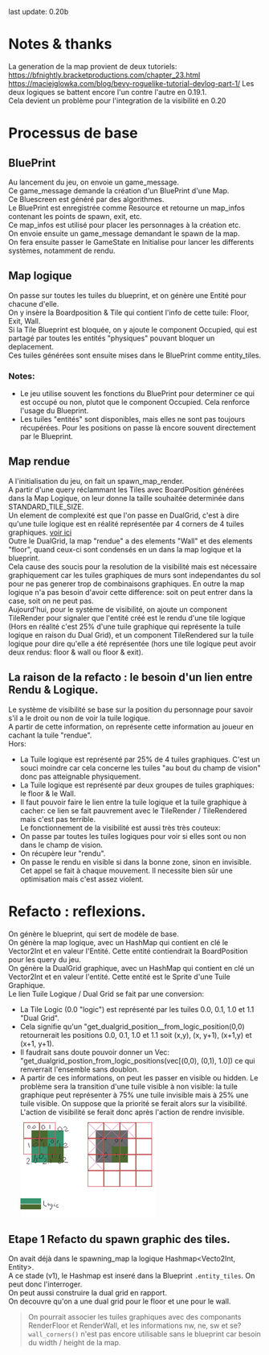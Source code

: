 last update: 0.20b

# Notes & thanks
La generation de la map provient de deux tutoriels:  
https://bfnightly.bracketproductions.com/chapter_23.html
https://maciejglowka.com/blog/bevy-roguelike-tutorial-devlog-part-1/
Les deux logiques se battent encore l'un contre l'autre en 0.19.1.  
Cela devient un problème pour l'integration de la visibilité en 0.20  

# Processus de base
## BluePrint
Au lancement du jeu, on envoie un game_message.  
Ce game_message demande la création d'un BluePrint d'une Map.  
Ce Bluescreen est généré par des algorithmes.  
Le BluePrint est enregistrée comme Resource et retourne un map_infos contenant les points de spawn, exit, etc.  
Ce map_infos est utilisé pour placer les personnages à la création etc.  
On envoie ensuite un game_message demandant le spawn de la map.  
On fera ensuite passer le GameState en Initialise pour lancer les differents systèmes, notamment de rendu.
## Map logique
On passe sur toutes les tuiles du blueprint, et on génère une Entité pour chacune d'elle.  
On y insère la Boardposition & Tile qui contient l'info de cette tuile: Floor, Exit, Wall.  
Si la Tile Blueprint est bloquée, on y ajoute le component Occupied, qui est partagé par toutes les entités "physiques" pouvant bloquer un deplacement.  
Ces tuiles générées sont ensuite mises dans le BluePrint comme entity_tiles.  
### Notes:
- Le jeu utilise souvent les fonctions du BluePrint pour determiner ce qui est occupé ou non, plutot que le component Occupied. Cela renforce l'usage du Blueprint.  
- Les tuiles "entités" sont disponibles, mais elles ne sont pas toujours récupérées. Pour les positions on passe là encore souvent directement par le Blueprint.  
## Map rendue
A l'initialisation du jeu, on fait un spawn_map_render.  
A partir d'une query réclammant les Tiles avec BoardPosition générées dans la Map Logique, on leur donne la taille souhaitée determinée dans STANDARD_TILE_SIZE.  
Un element de complexité est que l'on passe en DualGrid, c'est à dire qu'une tuile logique est en réalité représentée par 4 corners de 4 tuiles graphiques. [voir ici](tiles.md)  
Outre le DualGrid, la map "rendue" a des elements "Wall" et des elements "floor", quand ceux-ci sont condensés en un dans la map logique et la blueprint.  
Cela cause des soucis pour la resolution de la visibilité mais est nécessaire graphiquement car les tuiles graphiques de murs sont independantes du sol pour ne pas generer trop de combinaisons graphiques. En outre la map logique n'a pas besoin d'avoir cette difference: soit on peut entrer dans la case, soit on ne peut pas.  
Aujourd'hui, pour le système de visibilité, on ajoute un component TileRender pour signaler que l'entité créé est le rendu d'une tile logique (Hors en réalité c'est 25% d'une tuile graphique qui représente la tuile logique en raison du Dual Grid), et un component TileRendered sur la tuile logique pour dire qu'elle a été représentée (hors une tile logique peut avoir deux rendus: floor & wall ou floor & exit).  
## La raison de la refacto : le besoin d'un lien entre Rendu & Logique.  
Le système de visibilité se base sur la position du personnage pour savoir s'il a le droit ou non de voir la tuile logique.  
A partir de cette information, on représente cette information au joueur en cachant la tuile "rendue".  
Hors:  
- La Tuile logique est représenté par 25% de 4 tuiles graphiques. C'est un souci moindre car cela concerne les tuiles "au bout du champ de vision" donc pas atteignable physiquement.  
- La Tuile logique est représenté par deux groupes de tuiles graphiques: le floor & le Wall. 
- Il faut pouvoir faire le lien entre la tuile logique et la tuile graphique à cacher: ce lien se fait pauvrement avec le TileRender / TileRendered mais c'est pas terrible.  
Le fonctionnement de la visibilité est aussi très très couteux: 
- On passe par toutes les tuiles logiques pour voir si elles sont ou non dans le champ de vision.  
- On récupère leur "rendu".  
- On passe le rendu en visible si dans la bonne zone, sinon en invisible.  
Cet appel se fait à chaque mouvement. Il necessite bien sûr une optimisation mais c'est assez violent.  

# Refacto : reflexions.
On génère le blueprint, qui sert de modèle de base.  
On génère la map logique, avec un HashMap qui contient en clé le Vector2Int et en valeur l'Entité. Cette entité contiendrait la BoardPosition pour les query du jeu.  
On génère la DualGrid graphique, avec un HashMap qui contient en clé un Vector2Int et en valeur l'entité. Cette entité est le Sprite d'une Tuile Graphique.  
Le lien Tuile Logique / Dual Grid se fait par une conversion:  
- La Tile Logic (0.0 "logic") est représenté par les tuiles 0.0, 0.1, 1.0 et 1.1 "Dual Grid".  
- Cela signifie qu'un "get_dualgrid_position__from_logic_position(0,0) retournerait les positions 0.0, 0.1, 1.0 et 1.1 soit (x,y), (x, y+1), (x+1,y) et (x+1, y+1).  
- Il faudrait sans doute pouvoir donner un Vec: "get_dualgrid_postion_from_logic_positions(vec[(0,0), (0,1), 1.0]) ce qui renverrait l'ensemble sans doublon.  
- A partir de ces informations, on peut les passer en visible ou hidden. Le problème sera la transition d'une tuile visible à non visible: la tuile graphique peut représenter à 75% une tuile invisible mais à 25% une tuile visible. On suppose que la priorité se ferait alors sur la visibilité. L'action de visibilité se ferait donc après l'action de rendre invisible. 
![image](screenshots/doc/doc_logic_vs_dualgrid.png) 

## Etape 1 Refacto du spawn graphic des tiles.
On avait déjà dans le spawning_map la logique Hashmap<Vecto2Int, Entity>.  
A ce stade (v1), le Hashmap est inseré dans la Blueprint `.entity_tiles`. On peut donc l'interroger.  
On peut aussi construire la dual grid en rapport.  
On decouvre qu'on a une dual grid pour le floor et une pour le wall.  
> On pourrait associer les tuiles graphiques avec des componants RenderFloor et RenderWall, et les informations nw, ne, sw et se?  
> `wall_corners()` n'est pas encore utilisable sans le blueprint car besoin du width / height de la map.  